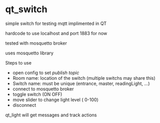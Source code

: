 # qt_switch
simple switch for testing mqtt implimented in QT

hardcode to use localhost and port 1883 for now

tested with mosquetto broker

uses mosquetto library

Steps to use
* open config to set _publish topic_
 * Room name: location of the switch (multiple switchs may share this)
 * Switch name: must be unique (entrance, master, readingLight, ...)
* connect to mosquetto broker
 * toggle switch (ON OFF)
 * move slider to change light level ( 0-100)
* disconnect


qt_light will get messages and track actions
